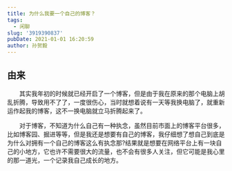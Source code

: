 ```yaml
---
title: 为什么我要一个自己的博客？
tags:
  - 闲聊
slug: '3919390837'
pubDate: 2021-01-01 16:20:59
author: 孙贺毅
---
```


## 由来

<!-- more -->

&emsp;&emsp;其实我年初的时候就已经开启了一个博客，但是由于我在原来的那个电脑上胡乱折腾，导致用不了了，一度很伤心，当时就想着说有一天等我换电脑了，就重新运作起我的博客，这不一换电脑就立马折腾起来了。

&emsp;&emsp;对于博客，不知道为什么自己有一种执念，虽然目前市面上的博客平台很多，比如博客园、掘进等等，但是我还是想要有自己的博客，我仔细想了想自己到底是为什么对拥有一个自己的博客这么有执念那?结果就是想要在网络平台上有一块自己的小地方，它也许不需要很大的流量，也不会有很多人关注，但它可能是我心里的那一道光，一个记录我自己成长的地方。

